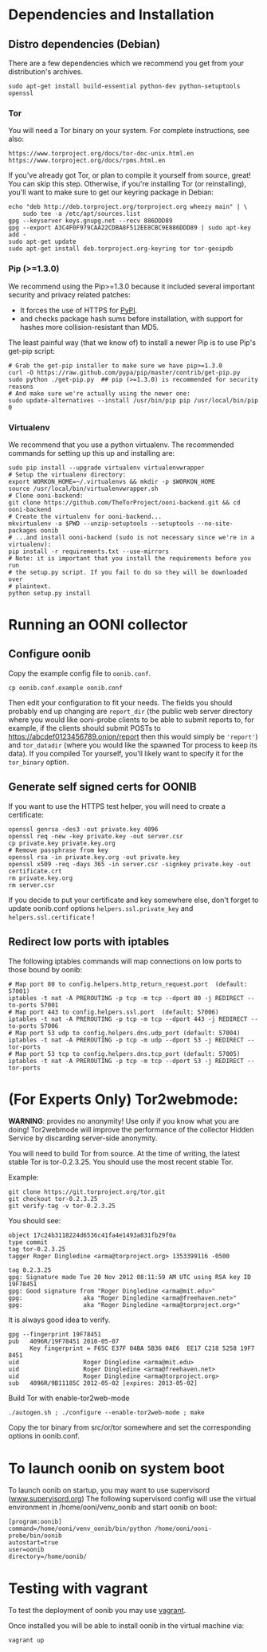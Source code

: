 # Dependencies and Installation

## Distro dependencies (Debian)
There are a few dependencies which we recommend you get from your
distribution's archives.

```
sudo apt-get install build-essential python-dev python-setuptools openssl
```

### Tor
You will need a Tor binary on your system. For complete instructions, see also:

```
https://www.torproject.org/docs/tor-doc-unix.html.en
https://www.torproject.org/docs/rpms.html.en
```

If you've already got Tor, or plan to compile it yourself from source, great!
You can skip this step. Otherwise, if you're installing Tor (or reinstalling),
you'll want to make sure to get our keyring package in Debian:

```
echo "deb http://deb.torproject.org/torproject.org wheezy main" | \
    sudo tee -a /etc/apt/sources.list
gpg --keyserver keys.gnupg.net --recv 886DDD89
gpg --export A3C4F0F979CAA22CDBA8F512EE8CBC9E886DDD89 | sudo apt-key add -
sudo apt-get update
sudo apt-get install deb.torproject.org-keyring tor tor-geoipdb
```

### Pip (>=1.3.0)
We recommend using the Pip>=1.3.0 because it included several important
security and privacy related patches:

 * It forces the use of HTTPS for [PyPI](pypi.python.org).
 * and checks package hash sums before installation, with support for hashes
   more collision-resistant than MD5.

The least painful way (that we know of) to install a newer Pip is to use Pip's
get-pip script:

```
# Grab the get-pip installer to make sure we have pip>=1.3.0
curl -O https://raw.github.com/pypa/pip/master/contrib/get-pip.py
sudo python ./get-pip.py  ## pip (>=1.3.0) is recommended for security reasons
# And make sure we're actually using the newer one:
sudo update-alternatives --install /usr/bin/pip pip /usr/local/bin/pip 0
```

### Virtualenv
We recommend that you use a python virtualenv. The recommended commands for
setting up this up and installing are:

```
sudo pip install --upgrade virtualenv virtualenvwrapper
# Setup the virtualenv directory:
export WORKON_HOME=~/.virtualenvs && mkdir -p $WORKON_HOME
source /usr/local/bin/virtualenvwrapper.sh
# Clone ooni-backend:
git clone https://github.com/TheTorProject/ooni-backend.git && cd ooni-backend
# Create the virtualenv for ooni-backend...
mkvirtualenv -a $PWD --unzip-setuptools --setuptools --no-site-packages oonib
# ...and install ooni-backend (sudo is not necessary since we're in a virtualenv):
pip install -r requirements.txt --use-mirrors
# Note: it is important that you install the requirements before you run
# the setup.py script. If you fail to do so they will be downloaded over
# plaintext.
python setup.py install
```

# Running an OONI collector

## Configure oonib

Copy the example config file to ```oonib.conf```.

```
cp oonib.conf.example oonib.conf
```

Then edit your configuration to fit your needs. The fields you should probably
end up changing are ```report_dir``` (the public web server directory where you
would like ooni-probe clients to be able to submit reports to, for example, if
the clients should submit POSTs to https://abcdef0123456789.onion/report then
this would simply be ```'report'```) and ```tor_datadir``` (where you would
like the spawned Tor process to keep its data). If you compiled Tor yourself,
you'll likely want to specify it for the ```tor_binary``` option.

## Generate self signed certs for OONIB
If you want to use the HTTPS test helper, you will need to create a certificate:

```
openssl genrsa -des3 -out private.key 4096
openssl req -new -key private.key -out server.csr
cp private.key private.key.org
# Remove passphrase from key
openssl rsa -in private.key.org -out private.key
openssl x509 -req -days 365 -in server.csr -signkey private.key -out certificate.crt
rm private.key.org
rm server.csr
```

If you decide to put your certificate and key somewhere else, don't forget to
update oonib.conf options ```helpers.ssl.private_key``` and ```helpers.ssl.certificate``` !

## Redirect low ports with iptables
The following iptables commands will map connections on low ports to those
bound by oonib:

```
# Map port 80 to config.helpers.http_return_request.port  (default: 57001)
iptables -t nat -A PREROUTING -p tcp -m tcp --dport 80 -j REDIRECT --to-ports 57001
# Map port 443 to config.helpers.ssl.port  (default: 57006)
iptables -t nat -A PREROUTING -p tcp -m tcp --dport 443 -j REDIRECT --to-ports 57006
# Map port 53 udp to config.helpers.dns.udp_port (default: 57004)
iptables -t nat -A PREROUTING -p tcp -m udp --dport 53 -j REDIRECT --tor-ports
# Map port 53 tcp to config.helpers.dns.tcp_port (default: 57005)
iptables -t nat -A PREROUTING -p tcp -m tcp --dport 53 -j REDIRECT --tor-ports
```

# (For Experts Only) Tor2webmode:
**WARNING**: provides no anonymity! Use only if you know what you are doing!
Tor2webmode will improve the performance of the collector Hidden Service by
discarding server-side anonymity.

You will need to build Tor from source. At the time of writing, the latest
stable Tor is tor-0.2.3.25. You should use the most recent stable Tor.

Example:

```
git clone https://git.torproject.org/tor.git
git checkout tor-0.2.3.25
git verify-tag -v tor-0.2.3.25
```

You should see:

```
object 17c24b3118224d6536c41fa4e1493a831fb29f0a
type commit
tag tor-0.2.3.25
tagger Roger Dingledine <arma@torproject.org> 1353399116 -0500

tag 0.2.3.25
gpg: Signature made Tue 20 Nov 2012 08:11:59 AM UTC using RSA key ID 19F78451
gpg: Good signature from "Roger Dingledine <arma@mit.edu>"
gpg:                 aka "Roger Dingledine <arma@freehaven.net>"
gpg:                 aka "Roger Dingledine <arma@torproject.org>"
```

It is always good idea to verify.

```
gpg --fingerprint 19F78451
pub   4096R/19F78451 2010-05-07
      Key fingerprint = F65C E37F 04BA 5B36 0AE6  EE17 C218 5258 19F7 8451
uid                  Roger Dingledine <arma@mit.edu>
uid                  Roger Dingledine <arma@freehaven.net>
uid                  Roger Dingledine <arma@torproject.org>
sub   4096R/9B11185C 2012-05-02 [expires: 2013-05-02]
```

Build Tor with enable-tor2web-mode

```
./autogen.sh ; ./configure --enable-tor2web-mode ; make
```

Copy the tor binary from src/or/tor somewhere and set the corresponding
options in oonib.conf.

# To launch oonib on system boot
To launch oonib on startup, you may want to use supervisord (www.supervisord.org)
The following supervisord config will use the virtual environment in
/home/ooni/venv_oonib and start oonib on boot:

```
[program:oonib]
command=/home/ooni/venv_oonib/bin/python /home/ooni/ooni-probe/bin/oonib
autostart=true
user=oonib
directory=/home/oonib/
```

# Testing with vagrant

To test the deployment of oonib you may use [vagrant](http://www.vagrantup.com).

Once installed you will be able to install oonib in the virtual machine via:

```
vagrant up
```
